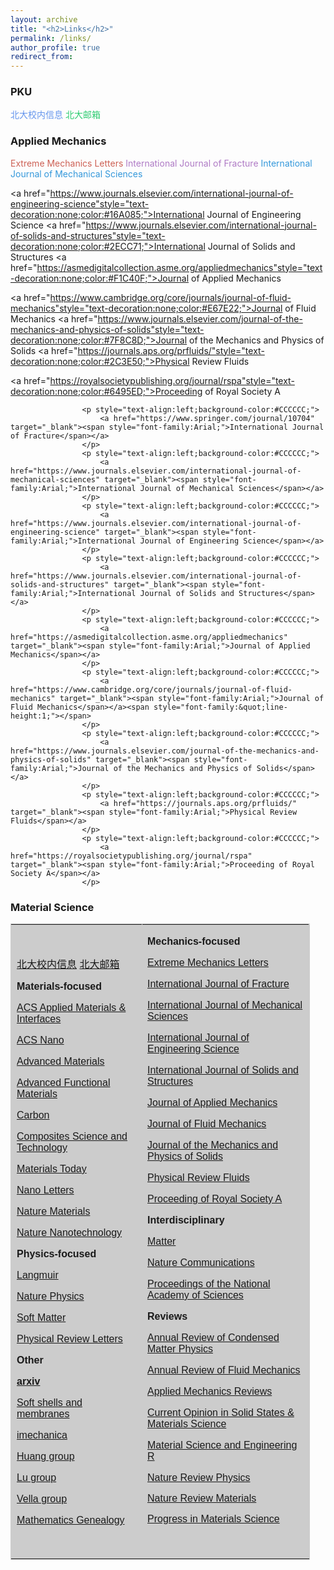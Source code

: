 ```yaml
---
layout: archive
title: "<h2>Links</h2>"
permalink: /links/
author_profile: true
redirect_from: 
---
```

<h3>PKU</h3>

<p style="text-align:left;"> <a href="https://portal.pku.edu.cn/portal2017/#/bizCenter?rand=0.22178454592736918" style="text-decoration:none;color:#6495ED;">北大校内信息</a> <a href="https://mail.pku.edu.cn/" style="text-decoration:none;color:#2ECC71;">北大邮箱</a> 

<h3>Applied Mechanics</h3>

<p style="text-align:left;"><a href="https://www.sciencedirect.com/journal/extreme-mechanics-letters"style="text-decoration:none;color:#CD6155;">Extreme Mechanics Letters</a> <a href="https://www.springer.com/journal/10704"style="text-decoration:none;color:#AF7AC5;">International Journal of Fracture</a> <a href="https://www.journals.elsevier.com/international-journal-of-mechanical-sciences"style="text-decoration:none;color:#3498DB;">International Journal of Mechanical Sciences</a><br>

<a href="https://www.journals.elsevier.com/international-journal-of-engineering-science"style="text-decoration:none;color:#16A085;">International Journal of Engineering Science</a>
<a href="https://www.journals.elsevier.com/international-journal-of-solids-and-structures"style="text-decoration:none;color:#2ECC71;">International Journal of Solids and Structures</a>
<a href="https://asmedigitalcollection.asme.org/appliedmechanics"style="text-decoration:none;color:#F1C40F;">Journal of Applied Mechanics</a><br>

<a href="https://www.cambridge.org/core/journals/journal-of-fluid-mechanics"style="text-decoration:none;color:#E67E22;">Journal of Fluid Mechanics</a>
<a href="https://www.journals.elsevier.com/journal-of-the-mechanics-and-physics-of-solids"style="text-decoration:none;color:#7F8C8D;">Journal of the Mechanics and Physics of Solids</a>
<a href="https://journals.aps.org/prfluids/"style="text-decoration:none;color:#2C3E50;">Physical Review Fluids</a><br>

<a href="https://royalsocietypublishing.org/journal/rspa"style="text-decoration:none;color:#6495ED;">Proceeding of Royal Society A</a>
</p>

</p>

					<p style="text-align:left;background-color:#CCCCCC;">
						<a href="https://www.springer.com/journal/10704" target="_blank"><span style="font-family:Arial;">International Journal of Fracture</span></a> 
					</p>
					<p style="text-align:left;background-color:#CCCCCC;">
						<a href="https://www.journals.elsevier.com/international-journal-of-mechanical-sciences" target="_blank"><span style="font-family:Arial;">International Journal of Mechanical Sciences</span></a> 
					</p>
					<p style="text-align:left;background-color:#CCCCCC;">
						<a href="https://www.journals.elsevier.com/international-journal-of-engineering-science" target="_blank"><span style="font-family:Arial;">International Journal of Engineering Science</span></a> 
					</p>
					<p style="text-align:left;background-color:#CCCCCC;">
						<a href="https://www.journals.elsevier.com/international-journal-of-solids-and-structures" target="_blank"><span style="font-family:Arial;">International Journal of Solids and Structures</span></a> 
					</p>
					<p style="text-align:left;background-color:#CCCCCC;">
						<a href="https://asmedigitalcollection.asme.org/appliedmechanics" target="_blank"><span style="font-family:Arial;">Journal of Applied Mechanics</span></a> 
					</p>
					<p style="text-align:left;background-color:#CCCCCC;">
						<a href="https://www.cambridge.org/core/journals/journal-of-fluid-mechanics" target="_blank"><span style="font-family:Arial;">Journal of Fluid Mechanics</span></a><span style="font-family:&quot;line-height:1;"></span> 
					</p>
					<p style="text-align:left;background-color:#CCCCCC;">
						<a href="https://www.journals.elsevier.com/journal-of-the-mechanics-and-physics-of-solids" target="_blank"><span style="font-family:Arial;">Journal of the Mechanics and Physics of Solids</span></a> 
					</p>
					<p style="text-align:left;background-color:#CCCCCC;">
						<a href="https://journals.aps.org/prfluids/" target="_blank"><span style="font-family:Arial;">Physical Review Fluids</span></a> 
					</p>
					<p style="text-align:left;background-color:#CCCCCC;">
						<a href="https://royalsocietypublishing.org/journal/rspa" target="_blank"><span style="font-family:Arial;">Proceeding of Royal Society A</span></a> 
					</p>

<h3>Material Science</h3>

<p>
	<span style="font-family:Courier New;"> 
	<table style="width:95%;background-color:#CCCCCC;" cellpadding="2" cellspacing="0" border="1" bordercolor="#CCCCCC">
		<tbody>
			<tr>
				<td>
					<p style="text-align:left;">
						<span style="font-family:&quot;line-height:1;"><a href="https://portal.pku.edu.cn/portal2017/#/bizCenter?rand=0.22178454592736918" target="_blank"><span style="font-family:Arial;">北大校内信息</span></a><span style="font-family:Arial;">&nbsp;</span><a href="https://mail.pku.edu.cn/" target="_blank"><span style="font-family:Arial;">北大邮箱</span></a></span> 
					</p>
					<p style="text-align:left;">
						<strong><span style="font-family:Arial;">Materials-focused</span></strong> 
					</p>
					<p style="text-align:left;">
						<span style="font-family:&quot;"><a href="https://pubs.acs.org/journal/aamick" target="_blank"><span style="font-family:&quot;"><span style="font-family:Arial;">ACS Applied Materi</span><span style="font-family:Arial;">als &amp; Interfaces</span></span></a></span> 
					</p>
					<p style="text-align:left;">
						<a href="https://pubs.acs.org/journal/ancac3" target="_blank"><span style="font-family:Arial;">ACS Nano</span></a> 
					</p>
					<p style="text-align:left;">
						<a href="https://onlinelibrary.wiley.com/journal/15214095" target="_blank"><span style="font-family:Arial;">Advanced Materials</span></a> 
					</p>
					<p style="text-align:left;">
						<a href="https://onlinelibrary.wiley.com/toc/16163028/28/12" target="_blank"><span style="font-family:Arial;">Advanced Functional Materials</span></a> 
					</p>
					<p style="text-align:left;">
						<a href="https://www.journals.elsevier.com/carbon" target="_blank"><span style="font-family:Arial;">Carbon</span></a> 
					</p>
					<p style="text-align:left;">
						<a href="https://www.journals.elsevier.com/composites-science-and-technology" target="_blank"><span style="font-family:Arial;">Composites Science and Technology</span></a> 
					</p>
					<p style="text-align:left;">
						<a href="https://www.journals.elsevier.com/materials-today" target="_blank"><span style="font-family:Arial;">Materials Today</span></a> 
					</p>
					<p style="text-align:left;">
						<a href="https://pubs.acs.org/journal/nalefd" target="_blank"><span style="font-family:Arial;">Nano Letters</span></a><span style="font-family:Arial;">&nbsp;&nbsp;</span> 
					</p>
					<p style="text-align:left;">
						<span style="font-family:&quot;"><a href="https://www.nature.com/nmat/" target="_blank"><span style="font-family:Arial;">Nature Materials</span></a></span> 
					</p>
					<p style="text-align:left;">
						<span style="font-family:&quot;"><a href="https://www.nature.com/nnano/" target="_blank"><span style="font-family:Arial;">Nature Nanotechnology</span></a></span> 
					</p>
					<p style="text-align:left;">
						<span style="font-family:Arial;"><strong>Physics-focused</strong></span> 
					</p>
					<p style="text-align:left;">
						<a href="https://pubs.acs.org/journal/langd5" target="_blank"><span style="font-family:Arial;">Langmuir</span></a> 
					</p>
					<p style="text-align:left;">
						<a href="https://www.nature.com/nphys/" target="_blank"><span style="font-family:Arial;">Nature Physics</span></a> 
					</p>
					<p style="text-align:left;">
						<a href="https://pubs.rsc.org/en/journals/journalissues/sm#!recentarticles" target="_blank"><span style="font-family:Arial;">Soft Matter</span></a> 
					</p>
<span style="font-family:Courier New;"></span> 
					<p style="text-align:left;">
						<a href="https://journals.aps.org/prl/" target="_blank"><span style="font-family:Arial;">Physical Review Letters</span></a> 
					</p>
					<p style="text-align:left;">
						<b><span style="font-family:Arial;">Other</span></b> 
					</p>
					<p style="text-align:left;">
						<a href="https://arxiv.org/list/cond-mat/new" target="_blank"><span style="font-family:Arial;"><strong>arxiv</strong></span></a> 
					</p>
					<p style="text-align:left;">
						<a href="https://shellbuckling.com/presentations/softShellsMembranes/index.html" target="_blank"><span style="font-family:Arial;">Soft shells and membranes</span></a> 
					</p>
					<p style="text-align:left;">
						<a href="http://imechanica.org/" target="_blank"><span style="font-family:Arial;">imechanica</span></a><span style="font-family:&quot;line-height:1;"></span> 
					</p>
					<p style="text-align:left;">
						<a href="https://sites.utexas.edu/ruihuang/" target="_blank"><span style="font-family:Arial;">Huang gr</span><span style="font-family:Arial;">ou</span><span style="font-family:Arial;">p</span></a> 
					</p>
					<p style="text-align:left;">
						<a href="https://sites.utexas.edu/nanshulu/" target="_blank"><span style="font-family:Arial;">Lu group</span></a> 
					</p>
					<p style="text-align:left;">
						<a href="https://people.maths.ox.ac.uk/vella/" target="_blank"><span style="font-family:Arial;">Vella group</span></a> 
					</p>
					<p style="text-align:left;">
						<a href="https://www.mathgenealogy.org/id.php?id=269836" target="_blank"><span style="font-family:Arial;">Mathematics Genealogy</span></a> 
					</p>
				</td>
				<td>
					<p style="text-align:left;">
						<a href="https://arxiv.org/list/cond-mat/new" target="_blank"><span style="font-family:&quot;"></span></a><strong><span style="font-family:Arial;">Mechanics-focused</span></strong> 
					</p>
					<p style="text-align:left;">
						<a href="https://www.sciencedirect.com/journal/extreme-mechanics-letters" target="_blank"><span style="font-family:Arial;">Extreme Mechanics Letters</span></a> 
					</p>
					<p style="text-align:left;background-color:#CCCCCC;">
						<a href="https://www.springer.com/journal/10704" target="_blank"><span style="font-family:Arial;">International Journal of Fracture</span></a> 
					</p>
					<p style="text-align:left;background-color:#CCCCCC;">
						<a href="https://www.journals.elsevier.com/international-journal-of-mechanical-sciences" target="_blank"><span style="font-family:Arial;">International Journal of Mechanical Sciences</span></a> 
					</p>
					<p style="text-align:left;background-color:#CCCCCC;">
						<a href="https://www.journals.elsevier.com/international-journal-of-engineering-science" target="_blank"><span style="font-family:Arial;">International Journal of Engineering Science</span></a> 
					</p>
					<p style="text-align:left;background-color:#CCCCCC;">
						<a href="https://www.journals.elsevier.com/international-journal-of-solids-and-structures" target="_blank"><span style="font-family:Arial;">International Journal of Solids and Structures</span></a> 
					</p>
					<p style="text-align:left;background-color:#CCCCCC;">
						<a href="https://asmedigitalcollection.asme.org/appliedmechanics" target="_blank"><span style="font-family:Arial;">Journal of Applied Mechanics</span></a> 
					</p>
					<p style="text-align:left;background-color:#CCCCCC;">
						<a href="https://www.cambridge.org/core/journals/journal-of-fluid-mechanics" target="_blank"><span style="font-family:Arial;">Journal of Fluid Mechanics</span></a><span style="font-family:&quot;line-height:1;"></span> 
					</p>
					<p style="text-align:left;background-color:#CCCCCC;">
						<a href="https://www.journals.elsevier.com/journal-of-the-mechanics-and-physics-of-solids" target="_blank"><span style="font-family:Arial;">Journal of the Mechanics and Physics of Solids</span></a> 
					</p>
					<p style="text-align:left;background-color:#CCCCCC;">
						<a href="https://journals.aps.org/prfluids/" target="_blank"><span style="font-family:Arial;">Physical Review Fluids</span></a> 
					</p>
					<p style="text-align:left;background-color:#CCCCCC;">
						<a href="https://royalsocietypublishing.org/journal/rspa" target="_blank"><span style="font-family:Arial;">Proceeding of Royal Society A</span></a> 
					</p>
					<p style="text-align:left;background-color:#CCCCCC;">
						<strong><span style="font-family:Arial;">Interdisciplinary</span></strong> 
					</p>
					<p style="text-align:left;background-color:#CCCCCC;">
						<a href="https://www.cell.com/matter/newarticles" target="_blank"><span style="font-family:Arial;">Matter</span></a><span style="font-family:Times New Roman;"></span> 
					</p>
					<p style="text-align:left;background-color:#CCCCCC;">
						<a href="https://www.nature.com/ncomms/" target="_blank"><span style="font-family:Arial;">Nature Communications</span></a> 
					</p>
					<p style="text-align:left;background-color:#CCCCCC;">
						<a href="https://www.pnas.org/" target="_blank"><span style="font-family:Arial;">Proceedings of the National Academy of Sciences</span></a> 
					</p>
					<p style="text-align:left;background-color:#CCCCCC;">
						<strong><span style="font-family:Arial;">Reviews</span></strong> 
					</p>
					<p style="text-align:left;background-color:#CCCCCC;">
						<a href="https://www.annualreviews.org/journal/conmatphys" target="_blank"><span style="font-family:Arial;">Annual Review of Condensed Matter Physics</span></a> 
					</p>
					<p style="text-align:left;background-color:#CCCCCC;">
						<span style="background-color:#CCCCCC;"><a href="https://www.annualreviews.org/journal/fluid" target="_blank"><span style="font-family:Arial;">Annual Review of Fluid Mechanics</span></a></span><span style="font-family:Times New Roman;"></span> 
					</p>
					<p style="text-align:left;background-color:#CCCCCC;">
						<a href="https://asmedigitalcollection.asme.org/appliedmechanicsreviews" target="_blank"><span style="font-family:Arial;">Applied Mechanics Reviews</span></a> 
					</p>
					<p style="text-align:left;background-color:#CCCCCC;">
						<a href="https://www.journals.elsevier.com/current-opinion-in-solid-state-and-materials-science" target="_blank"><span style="font-family:Arial;">Current Opinion in Solid States &amp; Materials Science</span></a> 
					</p>
					<p style="text-align:left;background-color:#CCCCCC;">
						<a href="https://www.journals.elsevier.com/materials-science-and-engineering-r-reports" target="_blank"><span style="font-family:Arial;">Material Science and Engineering R</span></a> 
					</p>
					<p style="text-align:left;background-color:#CCCCCC;">
						<a href="https://www.nature.com/natrevphys/" target="_blank"><span style="font-family:Arial;">Nature Review Physics</span></a> 
					</p>
					<p style="text-align:left;background-color:#CCCCCC;">
						<a href="https://www.nature.com/natrevmats/" target="_blank"><span style="font-family:Arial;"><span style="line-height:1;font-family:Arial;">Nature Review Materials</span></span></a> 
					</p>
					<p style="text-align:left;background-color:#CCCCCC;">
						<a href="https://www.journals.elsevier.com/progress-in-materials-science" target="_blank"><span style="font-family:Arial;">Progress in Materials Science</span></a> 
					</p>
					<p>
						<br />
					</p>
				</td>
			</tr>
		</tbody>
	</table>
<br />
</span> 
</p>